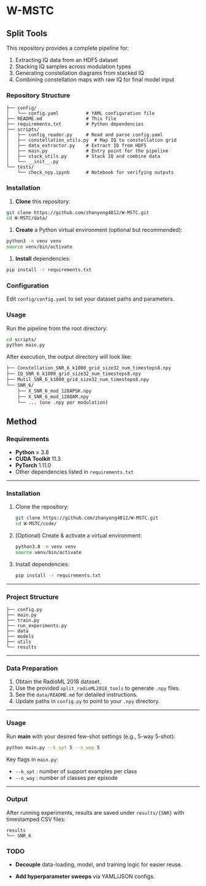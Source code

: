 # W-MSTC



## Split Tools

This repository provides a complete pipeline for:

1. Extracting IQ data from an HDF5 dataset
2. Stacking IQ samples across modulation types
3. Generating constellation diagrams from stacked IQ
4. Combining constellation maps with raw IQ for final model input

### Repository Structure

```
├── config/
│   └── config.yaml          # YAML configuration file
├── README.md                # This file
├── requirements.txt         # Python dependencies
├── scripts/
│   ├── config_reader.py     # Read and parse config.yaml
│   ├── constellation_utils.py  # Map IQ to constellation grid
│   ├── data_extractor.py    # Extract IQ from HDF5
│   ├── main.py              # Entry point for the pipeline
│   ├── stack_utils.py       # Stack IQ and combine data
│   └── __init__.py
└── tests/
    └── check_npy.ipynb      # Notebook for verifying outputs
```

### Installation

1. **Clone** this repository:

```bash
git clone https://github.com/zhanyong4812/W-MSTC.git
cd W-MSTC/data/
```

1. **Create** a Python virtual environment (optional but recommended):

```bash
python3 -m venv venv
source venv/bin/activate
```

1. **Install** dependencies:

```bash
pip install -r requirements.txt
```

### Configuration

Edit `config/config.yaml` to set your dataset paths and parameters. 


### Usage

Run the pipeline from the root directory:

```bash
cd scripts/
python main.py
```

After execution, the output directory will look like:

```bash
├── Constellation_SNR_6_k1000_grid_size32_num_timesteps8.npy
├── IQ_SNR_6_k1000_grid_size32_num_timesteps8.npy
├── Mutil_SNR_6_k1000_grid_size32_num_timesteps8.npy
└── SNR_6/
    ├── X_SNR_6_mod_128APSK.npy
    ├── X_SNR_6_mod_128QAM.npy
    └── ... (one .npy per modulation)
```





## Method



### Requirements

- **Python** ≥ 3.8  
- **CUDA Toolkit** 11.3  
- **PyTorch** 1.11.0  
- Other dependencies listed in `requirements.txt`

---

### Installation

1. Clone the repository:  

   ```bash
   git clone https://github.com/zhanyong4812/W-MSTC.git
   cd W-MSTC/code/
   ```

1. (Optional) Create & activate a virtual environment:

   ```bash
   python3.8 -m venv venv
   source venv/bin/activate
   ```

2. Install dependencies:

   ```bash
   pip install -r requirements.txt
   ```

------

### Project Structure

```
├── config.py              
├── main.py                 
├── train.py                
├── run_experiments.py      
├── data  
├── models
├── utils     
└── results                
```

------

### Data Preparation

1. Obtain the RadioML 2018 dataset.
2. Use the provided `split_radioML2018_tools` to generate `.npy` files.
3. See the `data/README.md` for detailed instructions.
4. Update paths in `config.py` to point to your `.npy` directory.

------

### Usage

Run **main** with your desired few-shot settings (e.g., 5-way 5-shot):

```bash
python main.py --k_spt 5 --n_way 5
```

Key flags in `main.py`:

- `--k_spt` : number of support examples per class
- `--n_way` : number of classes per episode

------



### Output

After running experiments, results are saved under `results/{SNR}` with timestamped CSV files:

```
results
└── SNR_6
```



### TODO

- **Decouple** data-loading, model, and training logic for easier reuse.

- **Add hyperparameter sweeps** via YAML/JSON configs.

  




